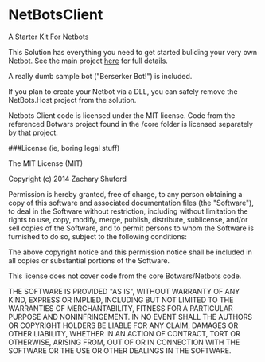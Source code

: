 NetBotsClient
=============

A Starter Kit For Netbots

This Solution has everything you need to get started buliding your very own Netbot. See the main project [here](https://github.com/Pabreetzio/BotWars) for full details.

A really dumb sample bot ("Berserker Bot!") is included.  

If you plan to create your Netbot via a DLL, you can safely remove the NetBots.Host project from the solution.

Netbots Client code is licensed under the MIT license. Code from the referenced Botwars project found in the /core folder is licensed separately by that project.

###License (ie, boring legal stuff)

The MIT License (MIT)

Copyright (c) 2014 Zachary Shuford

Permission is hereby granted, free of charge, to any person obtaining a copy
of this software and associated documentation files (the "Software"), to deal
in the Software without restriction, including without limitation the rights
to use, copy, modify, merge, publish, distribute, sublicense, and/or sell
copies of the Software, and to permit persons to whom the Software is
furnished to do so, subject to the following conditions:

The above copyright notice and this permission notice shall be included in
all copies or substantial portions of the Software.

This license does not cover code from the core Botwars/Netbots code.

THE SOFTWARE IS PROVIDED "AS IS", WITHOUT WARRANTY OF ANY KIND, EXPRESS OR
IMPLIED, INCLUDING BUT NOT LIMITED TO THE WARRANTIES OF MERCHANTABILITY,
FITNESS FOR A PARTICULAR PURPOSE AND NONINFRINGEMENT. IN NO EVENT SHALL THE
AUTHORS OR COPYRIGHT HOLDERS BE LIABLE FOR ANY CLAIM, DAMAGES OR OTHER
LIABILITY, WHETHER IN AN ACTION OF CONTRACT, TORT OR OTHERWISE, ARISING FROM,
OUT OF OR IN CONNECTION WITH THE SOFTWARE OR THE USE OR OTHER DEALINGS IN
THE SOFTWARE.